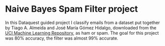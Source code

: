 # Naive Bayes Spam Filter project

In this Dataquest guided project I classify emails from a dataset put together by Tiago A. Almeida and José María Gómez Hidalgo, downloaded from the [UCI Machine Learning Repository](https://archive.ics.uci.edu/ml/datasets/sms+spam+collection), as ham or spam. The goal for this project was 80% accuracy, the filter was almost 99% accurate.

